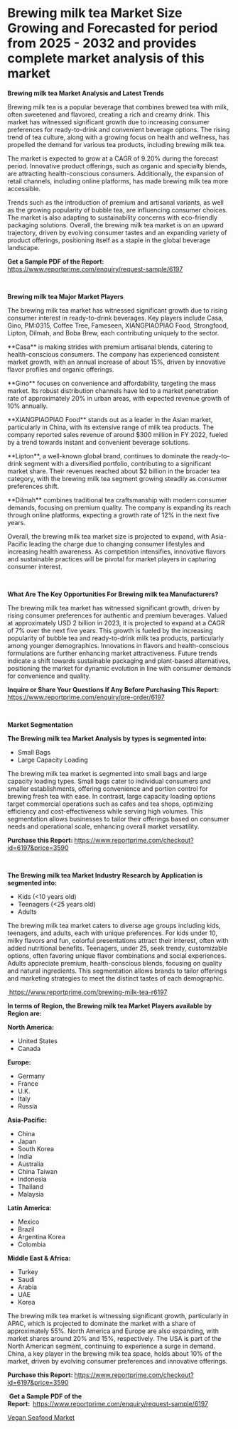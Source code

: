 <p><h1>Brewing milk tea Market Size Growing and Forecasted for period from 2025 - 2032 and provides complete market analysis of this market</h1></p><p><strong>Brewing milk tea Market Analysis and Latest Trends</strong></p>
<p><p>Brewing milk tea is a popular beverage that combines brewed tea with milk, often sweetened and flavored, creating a rich and creamy drink. This market has witnessed significant growth due to increasing consumer preferences for ready-to-drink and convenient beverage options. The rising trend of tea culture, along with a growing focus on health and wellness, has propelled the demand for various tea products, including brewing milk tea.</p><p>The market is expected to grow at a CAGR of 9.20% during the forecast period. Innovative product offerings, such as organic and specialty blends, are attracting health-conscious consumers. Additionally, the expansion of retail channels, including online platforms, has made brewing milk tea more accessible. </p><p>Trends such as the introduction of premium and artisanal variants, as well as the growing popularity of bubble tea, are influencing consumer choices. The market is also adapting to sustainability concerns with eco-friendly packaging solutions. Overall, the brewing milk tea market is on an upward trajectory, driven by evolving consumer tastes and an expanding variety of product offerings, positioning itself as a staple in the global beverage landscape.</p></p>
<p><strong>Get a Sample PDF of the Report:&nbsp;</strong> <a href="https://www.reportprime.com/enquiry/request-sample/6197?utm_campaign=3068&utm_medium=2&utm_source=Github&utm_content=ia&utm_term=19032025&utm_id=brewing-milk-tea">https://www.reportprime.com/enquiry/request-sample/6197</a></p>
<p>&nbsp;</p>
<p><strong>Brewing milk tea Major Market Players</strong></p>
<p><p>The brewing milk tea market has witnessed significant growth due to rising consumer interest in ready-to-drink beverages. Key players include Casa, Gino, PM:0315, Coffee Tree, Fameseen, XIANGPIAOPIAO Food, Strongfood, Lipton, Dilmah, and Boba Brew, each contributing uniquely to the sector.</p><p>**Casa** is making strides with premium artisanal blends, catering to health-conscious consumers. The company has experienced consistent market growth, with an annual increase of about 15%, driven by innovative flavor profiles and organic offerings.</p><p>**Gino** focuses on convenience and affordability, targeting the mass market. Its robust distribution channels have led to a market penetration rate of approximately 20% in urban areas, with expected revenue growth of 10% annually.</p><p>**XIANGPIAOPIAO Food** stands out as a leader in the Asian market, particularly in China, with its extensive range of milk tea products. The company reported sales revenue of around $300 million in FY 2022, fueled by a trend towards instant and convenient beverage solutions.</p><p>**Lipton**, a well-known global brand, continues to dominate the ready-to-drink segment with a diversified portfolio, contributing to a significant market share. Their revenues reached about $2 billion in the broader tea category, with the brewing milk tea segment growing steadily as consumer preferences shift.</p><p>**Dilmah** combines traditional tea craftsmanship with modern consumer demands, focusing on premium quality. The company is expanding its reach through online platforms, expecting a growth rate of 12% in the next five years.</p><p>Overall, the brewing milk tea market size is projected to expand, with Asia-Pacific leading the charge due to changing consumer lifestyles and increasing health awareness. As competition intensifies, innovative flavors and sustainable practices will be pivotal for market players in capturing consumer interest.</p></p>
<p>&nbsp;</p>
<p><strong>What Are The Key Opportunities For Brewing milk tea Manufacturers?</strong></p>
<p><p>The brewing milk tea market has witnessed significant growth, driven by rising consumer preferences for authentic and premium beverages. Valued at approximately USD 2 billion in 2023, it is projected to expand at a CAGR of 7% over the next five years. This growth is fueled by the increasing popularity of bubble tea and ready-to-drink milk tea products, particularly among younger demographics. Innovations in flavors and health-conscious formulations are further enhancing market attractiveness. Future trends indicate a shift towards sustainable packaging and plant-based alternatives, positioning the market for dynamic evolution in line with consumer demands for convenience and quality.</p></p>
<p><strong>Inquire or Share Your Questions If Any Before Purchasing This Report:</strong> <a href="https://www.reportprime.com/enquiry/pre-order/6197?utm_campaign=3068&utm_medium=2&utm_source=Github&utm_content=ia&utm_term=19032025&utm_id=brewing-milk-tea">https://www.reportprime.com/enquiry/pre-order/6197</a></p>
<p>&nbsp;</p>
<p><strong>Market Segmentation</strong></p>
<p><strong>The Brewing milk tea Market Analysis by types is segmented into:</strong></p>
<p><ul><li>Small Bags</li><li>Large Capacity Loading</li></ul></p>
<p><p>The brewing milk tea market is segmented into small bags and large capacity loading types. Small bags cater to individual consumers and smaller establishments, offering convenience and portion control for brewing fresh tea with ease. In contrast, large capacity loading options target commercial operations such as cafes and tea shops, optimizing efficiency and cost-effectiveness while serving high volumes. This segmentation allows businesses to tailor their offerings based on consumer needs and operational scale, enhancing overall market versatility.</p></p>
<p><strong>Purchase this Report:&nbsp;</strong><a href="https://www.reportprime.com/checkout?id=6197&price=3590&utm_campaign=3068&utm_medium=2&utm_source=Github&utm_content=ia&utm_term=19032025&utm_id=brewing-milk-tea">https://www.reportprime.com/checkout?id=6197&price=3590</a></p>
<p>&nbsp;</p>
<p><strong>The Brewing milk tea Market Industry Research by Application is segmented into:</strong></p>
<p><ul><li>Kids (<10 years old)</li><li>Teenagers (<25 years old)</li><li>Adults</li></ul></p>
<p><p>The brewing milk tea market caters to diverse age groups including kids, teenagers, and adults, each with unique preferences. For kids under 10, milky flavors and fun, colorful presentations attract their interest, often with added nutritional benefits. Teenagers, under 25, seek trendy, customizable options, often favoring unique flavor combinations and social experiences. Adults appreciate premium, health-conscious blends, focusing on quality and natural ingredients. This segmentation allows brands to tailor offerings and marketing strategies to meet the distinct tastes of each demographic.</p></p>
<p><a href="https://www.reportprime.com/brewing-milk-tea-r6197?utm_campaign=3068&utm_medium=2&utm_source=Github&utm_content=ia&utm_term=19032025&utm_id=brewing-milk-tea">&nbsp;https://www.reportprime.com/brewing-milk-tea-r6197</a></p>
<p><strong>In terms of Region, the Brewing milk tea Market Players available by Region are:</strong></p>
<p>
    <p> <strong> North America: </strong>
        <ul>
            <li>United States</li>
            <li>Canada</li>
        </ul>
        </p> 
    <p> <strong> Europe: </strong>
        <ul>
            <li>Germany</li>
            <li>France</li>
            <li>U.K.</li>
            <li>Italy</li>
            <li>Russia</li>
        </ul>
        </p> 
    <p> <strong> Asia-Pacific: </strong>
        <ul>
            <li>China</li>
            <li>Japan</li>
            <li>South Korea</li>
            <li>India</li>
            <li>Australia</li>
            <li>China Taiwan</li>
            <li>Indonesia</li>
            <li>Thailand</li>
            <li>Malaysia</li>
        </ul>
        </p> 
    <p> <strong> Latin America: </strong>
        <ul>
            <li>Mexico</li>
            <li>Brazil</li>
            <li>Argentina Korea</li>
            <li>Colombia</li>
        </ul>
        </p> 
    <p> <strong> Middle East & Africa: </strong>
        <ul>
            <li>Turkey</li>
            <li>Saudi</li>
            <li>Arabia</li>
            <li>UAE</li>
            <li>Korea</li>
        </ul>
    </p>
    </p>
<p><p>The brewing milk tea market is witnessing significant growth, particularly in APAC, which is projected to dominate the market with a share of approximately 55%. North America and Europe are also expanding, with market shares around 20% and 15%, respectively. The USA is part of the North American segment, continuing to experience a surge in demand. China, a key player in the brewing milk tea space, holds about 10% of the market, driven by evolving consumer preferences and innovative offerings.</p></p>
<p><strong>Purchase this Report: </strong><a href="https://www.reportprime.com/checkout?id=6197&price=3590&utm_campaign=3068&utm_medium=2&utm_source=Github&utm_content=ia&utm_term=19032025&utm_id=brewing-milk-tea">https://www.reportprime.com/checkout?id=6197&price=3590</a></p>
<p>&nbsp;<strong>Get a Sample PDF of the Report:&nbsp;&nbsp;</strong><a href="https://www.reportprime.com/enquiry/request-sample/6197?utm_campaign=3068&utm_medium=2&utm_source=Github&utm_content=ia&utm_term=19032025&utm_id=brewing-milk-tea">https://www.reportprime.com/enquiry/request-sample/6197</a></p>
<p><strong></strong></p>
<p><p><a href="https://github.com/organophelia8282/Market-Research-Report-List-1/blob/main/vegan-seafood-market.md?utm_campaign=3068&utm_medium=2&utm_source=Github&utm_content=ia&utm_term=19032025&utm_id=brewing-milk-tea">Vegan Seafood Market</a></p></p>